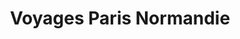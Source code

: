 ---
title: "Voyages Paris Normandie"
url: /dieppe/voyages-paris-normandie/
shop: agence de voyage
---